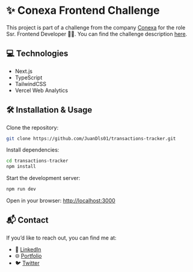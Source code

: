 # ✨ Conexa Frontend Challenge

This project is part of a challenge from the company [Conexa](https://conexa.ai/) for the role Ssr. Frontend Developer 👨‍💻. You can find the challenge description [here](https://conexatech.notion.site/Ssr-Frontend-Developer-NextJS-7bb4bd04d278424b90101f28bae5a84b).

## 💻 Technologies

- Next.js
- TypeScript
- TailwindCSS
- Vercel Web Analytics

## 🛠 Installation & Usage

Clone the repository:

```bash
git clone https://github.com/JuanDls01/transactions-tracker.git
```

Install dependencies:

```bash
cd transactions-tracker
npm install
```

Start the development server:

```bash
npm run dev
```

Open in your browser: [http://localhost:3000](http://localhost:3000)

## 📬 Contact

If you’d like to reach out, you can find me at:

- 💼 [LinkedIn](https://www.linkedin.com/in/juandelossantosdeveloper/)
- 🌐 [Portfolio](https://juanidls.dev)
- 🐦 [Twitter](https://x.com/JuanDls01)
